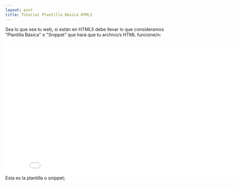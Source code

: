 ```yaml
---
layout: post
title: Tutorial Plantilla Básica HTML5
---
```

Sea lo que sea tu web, si están en HTML5 debe llevar lo que consideramos "Plantilla Básica" o "Snippet" que hará que tu archivo/s HTML funcione/n:
<iframe width="840" height="420" src="//www.youtube-nocookie.com/embed/wBKrrkaXXqA?rel=0" frameborder="0" allowfullscreen></iframe>
Esta es la plantilla o snippet;
<script src="http://pastebin.com/embed_js.php?i=zZjyP6hi"></script>

